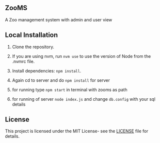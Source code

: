 ## ZooMS

A Zoo management system with admin and user view



## Local Installation


1. Clone the repository.

2. If you are using nvm, run `nvm use` to use the version of Node from the .nvmrc file.

3. Install dependencies: `npm install`.

4. Again cd to server and do `npm install` for server

5. for running type `npm start` in terminal with zooms as path

6. for running of server `node index.js` and change `db.config` with your sql details

## License

This project is licensed under the MIT License- see the [LICENSE](LICENSE) file for details.



